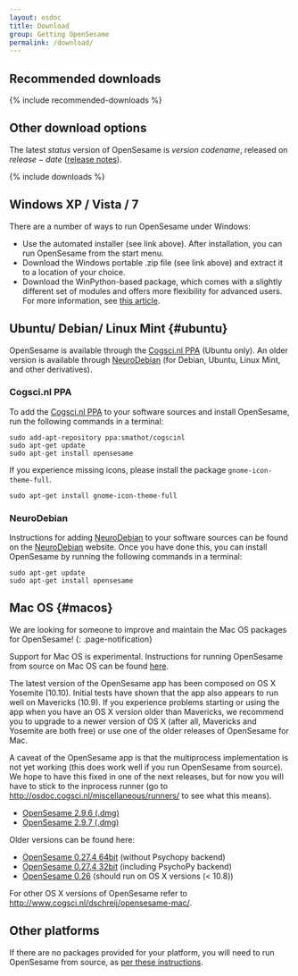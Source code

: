 ```yaml
---
layout: osdoc
title: Download
group: Getting OpenSesame
permalink: /download/
---
```


## Recommended downloads

{% include recommended-downloads %}

## Other download options

The latest $status$ version of OpenSesame is $version$ *$codename$*, released on $release-date$ ([release notes]).

{% include downloads %}

## Windows XP / Vista / 7

There are a number of ways to run OpenSesame under Windows:

- Use the automated installer (see link above). After installation, you can run OpenSesame from the start menu.
- Download the Windows portable .zip file (see link above) and extract it to a location of your choice.
- Download the WinPython-based package, which comes with a slightly different set of modules and offers more flexibility for advanced users. For more information, see [this article][python-portable].

## Ubuntu/ Debian/ Linux Mint {#ubuntu}

OpenSesame is available through the [Cogsci.nl PPA] (Ubuntu only). An older version is available through [NeuroDebian] (for Debian, Ubuntu, Linux Mint, and other derivatives).

### Cogsci.nl PPA

To add the [Cogsci.nl PPA] to your software sources and install OpenSesame, run the following commands in a terminal:

	sudo add-apt-repository ppa:smathot/cogscinl
	sudo apt-get update
	sudo apt-get install opensesame

If you experience missing icons, please install the package `gnome-icon-theme-full`.

	sudo apt-get install gnome-icon-theme-full

### NeuroDebian

Instructions for adding [NeuroDebian] to your software sources can be found on the [NeuroDebian] website. Once you have done this, you can install OpenSesame by running the following commands in a terminal:

	sudo apt-get update
	sudo apt-get install opensesame

## Mac OS {#macos}

We are looking for someone to improve and maintain the Mac OS packages for OpenSesame!
{: .page-notification}

Support for Mac OS is experimental. Instructions for running OpenSesame from source on Mac OS can be found [here][macos-running-from-source].

The latest version of the OpenSesame app has been composed on OS X Yosemite (10.10). Initial tests have shown that the app also appears to run well on Mavericks (10.9). If you experience problems starting or using the app when you have an OS X version older than Mavericks, we recommend you to upgrade to a newer version of OS X (after all, Mavericks and Yosemite are both free) or use one of the older releases of OpenSesame for Mac.

A caveat of the OpenSesame app is that the multiprocess implementation is not yet working (this does work well if you run OpenSesame from source). We hope to have this fixed in one of the next releases, but for now you will have to stick to the inprocess runner (go to <http://osdoc.cogsci.nl/miscellaneous/runners/> to see what this means).

- [OpenSesame 2.9.6 (.dmg)][macos-package-2.9.6]
- [OpenSesame 2.9.7 (.dmg)][macos-package-2.9.7]

Older versions can be found here:

- [OpenSesame 0.27.4 64bit][macos-package-0.27.4-64bit] (without Psychopy backend)
- [OpenSesame 0.27.4 32bit][macos-package-0.27.4-32bit] (including PsychoPy backend)
- [OpenSesame 0.26][macos-package-0.26] (should run on OS X versions (< 10.8))

For other OS X versions of OpenSesame refer to <http://www.cogsci.nl/dschreij/opensesame-mac/>.

## Other platforms

If there are no packages provided for your platform, you will need to run OpenSesame from source, as [per these instructions][running-from-source].

[archive]: http://files.cogsci.nl/software/opensesame/
[macos-package-0.26]: http://files.cogsci.nl/software/opensesame/opensesame_0.26-macos-2.zip
[macos-package-0.27.4-64bit]: http://www.cogsci.nl/dschreij/opensesame-mac/opensesame-0.27.4-macos-x86_64-1.dmg
[macos-package-0.27.4-32bit]: http://www.cogsci.nl/dschreij/opensesame-mac/opensesame-0.27.4-macos-i386-1.dmg
[macos-package-2.9.6]: http://asteria.psy.vu.nl/dbbschreij/opensesame/OpenSesame-2.9.6-osx.dmg
[macos-package-2.9.7]: http://asteria.psy.vu.nl/dbbschreij/opensesame/OpenSesame-2.9.7-osx-3.dmg
[macos-running-from-source]: /getting-opensesame/running-from-source#macos
[ppa-cogscinl]: https://launchpad.net/~smathot/+archive/cogscinl
[running-from-source]: /getting-opensesame/running-from-source
[neurodebian]: http://neuro.debian.net/
[python-portable]: /getting-opensesame/running-with-python-portable/
[release notes]: /notes/$version$
[cogsci.nl ppa]: https://launchpad.net/~smathot/+archive/cogscinl
[neurodebian]: http://neuro.debian.net/
